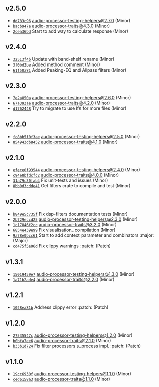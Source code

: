 ## v2.5.0

* [`dd783c96`](https://github.com/yamadapc/augmented-audio/commits/dd783c96) audio-processor-testing-helpers@2.7.0 (Minor)
* [`bacb947e`](https://github.com/yamadapc/augmented-audio/commits/bacb947e) audio-processor-traits@4.3.0 (Minor)
* [`2cea36bd`](https://github.com/yamadapc/augmented-audio/commits/2cea36bd) Start to add way to calculate response (Minor)

## v2.4.0

* [`32513f4b`](https://github.com/yamadapc/augmented-audio/commits/32513f4b) Update with band-shelf rename (Minor)
* [`3f0bd2be`](https://github.com/yamadapc/augmented-audio/commits/3f0bd2be) Added method comment (Minor)
* [`61f50a81`](https://github.com/yamadapc/augmented-audio/commits/61f50a81) Added Peaking-EQ and Allpass filters (Minor)

## v2.3.0

* [`7e2a850a`](https://github.com/yamadapc/augmented-audio/commits/7e2a850a) audio-processor-testing-helpers@2.6.0 (Minor)
* [`67a393ae`](https://github.com/yamadapc/augmented-audio/commits/67a393ae) audio-processor-traits@4.2.0 (Minor)
* [`d1762448`](https://github.com/yamadapc/augmented-audio/commits/d1762448) Try to migrate to use lfs for more files (Minor)

## v2.2.0

* [`fc8bb5f0f3ae`](https://github.com/yamadapc/augmented-audio/commits/fc8bb5f0f3ae) audio-processor-testing-helpers@2.5.0 (Minor)
* [`854943db8452`](https://github.com/yamadapc/augmented-audio/commits/854943db8452) audio-processor-traits@4.1.0 (Minor)

## v2.1.0

* [`efece0f93544`](https://github.com/yamadapc/augmented-audio/commits/efece0f93544) audio-processor-testing-helpers@2.4.0 (Minor)
* [`c94e8bfdcfc2`](https://github.com/yamadapc/augmented-audio/commits/c94e8bfdcfc2) audio-processor-traits@4.0.0 (Minor)
* [`31a79c30fab4`](https://github.com/yamadapc/augmented-audio/commits/31a79c30fab4) Fix unit-tests and issues (Minor)
* [`8bb0d3cdde41`](https://github.com/yamadapc/augmented-audio/commits/8bb0d3cdde41) Get filters crate to compile and test (Minor)

## v2.0.0

* [`b849e5c735f`](https://github.com/yamadapc/augmented-audio/commits/b849e5c735f) Fix dsp-filters documentation tests (Minor)
* [`2b729eccd25`](https://github.com/yamadapc/augmented-audio/commits/2b729eccd25) audio-processor-testing-helpers@2.3.0 (Minor)
* [`1c17846f2cc`](https://github.com/yamadapc/augmented-audio/commits/1c17846f2cc) audio-processor-traits@3.2.0 (Minor)
* [`6854e439e99`](https://github.com/yamadapc/augmented-audio/commits/6854e439e99) Fix visualisation_ compilation (Minor)
* [`9a78e0bcc61`](https://github.com/yamadapc/augmented-audio/commits/9a78e0bcc61) Start to add context parameter and combinators :major: (Major)
* [`cd475f5e06d`](https://github.com/yamadapc/augmented-audio/commits/cd475f5e06d) Fix clippy warnings :patch: (Patch)

## v1.3.1

* [`15019459e7`](https://github.com/yamadapc/augmented-audio/commits/15019459e7) audio-processor-testing-helpers@1.3.0 (Minor)
* [`1a71b2ade4`](https://github.com/yamadapc/augmented-audio/commits/1a71b2ade4) audio-processor-traits@2.2.0 (Minor)

## v1.2.1

* [`1028ea81b`](https://github.com/yamadapc/augmented-audio/commits/1028ea81b) Address clippy error :patch: (Patch)

## v1.2.0

* [`27535547c`](https://github.com/yamadapc/augmented-audio/commits/27535547c) audio-processor-testing-helpers@1.2.0 (Minor)
* [`b0bfa7ee6`](https://github.com/yamadapc/augmented-audio/commits/b0bfa7ee6) audio-processor-traits@2.1.0 (Minor)
* [`b33b1d724`](https://github.com/yamadapc/augmented-audio/commits/b33b1d724) Fix filter processors s_process impl. :patch: (Patch)

## v1.1.0

* [`19cc6930f`](https://github.com/yamadapc/augmented-audio/commits/19cc6930f) audio-processor-testing-helpers@1.1.0 (Minor)
* [`ced6158a3`](https://github.com/yamadapc/augmented-audio/commits/ced6158a3) audio-processor-traits@1.1.0 (Minor)

